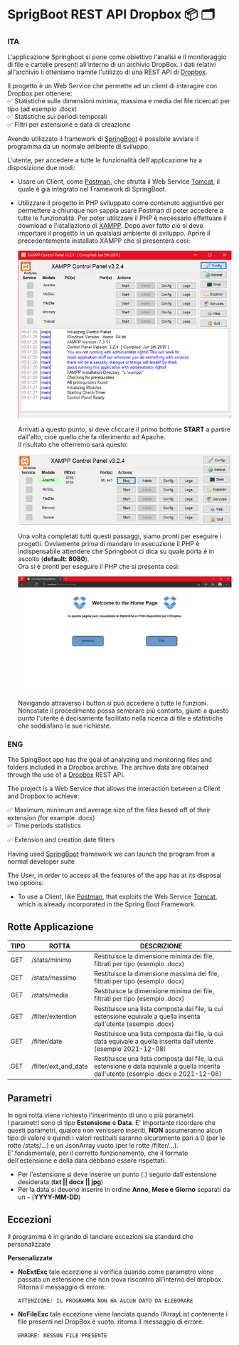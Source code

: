 # SprigBoot REST API Dropbox :package: :card_index_dividers:

### ITA
L'applicazione Springboot si pone come obiettivo l'analisi e il monitoraggio di file e cartelle presenti all'interno di un archivio DropBox. 
I dati relativi all'archivio li otteniamo tramite l'utilizzo di una REST API di [Dropbox](https://www.dropbox.com/developers/documentation/http/documentation).

Il progetto è un Web Service che permette ad un client di interagire con Dropbox per ottenere:  
✅ Statistiche sulle dimensioni minima, massima e media dei file ricercati per tipo (ad esempio .docx)  
✅ Statistiche sui periodi temporali  
✅ Filtri per estensione e data di creazione  

Avendo utilizzato il framework di [SpringBoot](https://spring.io/) è possibile avviare il programma da un normale ambiente di sviluppo.

L'utente, per accedere a tutte le funzionalità dell'applicazione ha a disposizione due modi:
* Usare un Client, come [Postman](https://www.postman.com/), che sfrutta il Web Service [Tomcat](http://tomcat.apache.org/), il quale è già integrato nel Framework di SpringBoot.
* Utilizzare il progetto in PHP sviluppato come contenuto aggiuntivo per permettere a chiunque non sappia usare Postman di poter accedere a tutte le funzionalità.
  Per poter utilizzare il PHP è necessario effettuare il download e l'istallazione di [XAMPP](https://www.apachefriends.org/it/index.html). Dopo aver fatto ciò si deve importare il progetto in un qualsiasi ambiente di sviluppo. 
  Aprire il precedentemente installato XAMPP che si presenterà cosi:  
  
  ![HomePageXAMPP](https://github.com/aledanna00/Progetto---OOP/blob/main/DropboxPHP/ImgREADME/XAMPP%20control%20panel.PNG)  
  
  Arrivati a questo punto, si deve cliccare il primo bottone **START** a partire dall'alto, cioè quello che fa riferimento ad Apache.  
  Il risultato che otterremo sarà questo:  
  
  ![ApacheStart](https://github.com/aledanna00/Progetto---OOP/blob/main/DropboxPHP/ImgREADME/ApacheStart.PNG)  
  
  Una volta completati tutti questi passaggi, siamo pronti per eseguire i progetti. Ovviamente prima di mandare in esecuzione il PHP è indispensabile attendere che Springboot ci  dica su quale porta è in ascolto (**default: 8080**).  
  Ora si è pronti per eseguire il PHP che si presenta così:  
  
  ![IndexDropboxPHP](https://github.com/aledanna00/Progetto---OOP/blob/main/DropboxPHP/ImgREADME/IndexDropboxPHP.PNG)  
  
  Navigando attraverso i button si può accedere a tutte le funzioni. Nonostate il procedimento possa sembrare più contorto, giunti a questo punto l'utente è decisamente facilitato nella ricerca di file e statistiche che soddisfano le sue richieste.

### ENG
The SpingBoot app has the goal of analyzing and monitoring files and folders included in a Dropbox archive. The archive data are obtained through the use of a [Dropbox](https://www.dropbox.com/developers/documentation/http/documentation) REST API.

The project is a Web Service that allows the interaction between a Client and Dropbox to achieve:

✅ Maximum, minimum and average size of the files based off of their extension (for example .docx)  
✅ Time periods statistics

✅ Extension and creation date filters

Having used [SpringBoot](https://spring.io/) framework we can launch the program from a normal developer suite

The User, in order to access all the features of the app has at its disposal two options:
*  To use a Client, like [Postman](https://www.postman.com/), that exploits the Web Service [Tomcat](http://tomcat.apache.org/), which is already incorporated in the Spring Boot Framework.

## **Rotte Applicazione**
TIPO | ROTTA | DESCRIZIONE
---- | ---- | ----
GET | /stats/minimo | Restituisce la dimensione minima dei file, filtrati per tipo (esempio .docx)
GET | /stats/massimo | Restituisce la dimensione massima dei file, filtrati per tipo (esempio .docx)
GET | /stats/media | Restituisce la dimensione minima dei file, filtrati per tipo (esempio .docx)
GET | /filter/extention | Restituisce una lista composta dai file, la cui estensione equivale a quella inserita dall'utente (esempio .docx)
GET | /filter/date | Restituisce una lista composta dai file, la cui data equivale a quella inserita dall'utente (esempio 2021-12-08)
GET | /filter/ext_and_date | Restituisce una lista composta dai file, la cui estensione e data equivale a quella inserita dall'utente (esempio .docx e 2021-12-08)

## **Parametri**
In ogni rotta viene richiesto l'inserimento di uno o più parametri.  
I parametri sono di tipo **Estensione** e **Data**. E' importante ricordare che questi parametri, qualora non venissero inseriti, **NON** assumeranno alcun tipo di valore e quindi i valori restituiti saranno sicuramente pari a 0 (per le rotte /stats/...) e un JsonArray vuoto (per le rotte /filter/...).  
E' fondamentale, per il corretto funzionamento, che il formato dell'estensione e della data debbano essere rispettati:
* Per l'estensione si deve inserire un punto (**.**) seguito dall'estensione desiderata (**txt || docx || jpg**)
* Per la data si devono inserire in ordine **Anno, Mese e Giorno** separati da un **-** (**YYYY-MM-DD**)

## **Eccezioni** 
Il programma è in grando di lanciare eccezioni sia standard che personalizzate

**Personalizzate**
 - **NoExtExc** tale eccezione si verifica quando come parametro viene passata un estensione che non trova riscontro all’interno del dropbox. Ritorna il messaggio di errore:
     ```
     ATTENZIONE: IL PROGRAMMA NON HA ALCUN DATO DA ELEBORARE
     ```
 - **NoFileExc** tale eccezione viene lanciata quando l’ArrayList contenente i file presenti nel DropBox è vuoto. ritorna il messaggio di errore:
     ```
     ERRORE: NESSUN FILE PRESENTE
     ```

